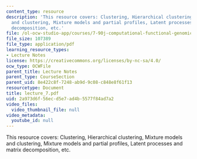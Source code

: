 ```yaml
---
content_type: resource
description: 'This resource covers: Clustering, Hierarchical clustering, Mixture models
  and clustering, Mixture models and partial profiles, Latent processes and matrix
  decomposition, etc.'
file: /ol-ocw-studio-app/courses/7-90j-computational-functional-genomics-spring-2005/2a973d6f56ecd5e7ad4b5577f84ad7a2_lecture_7.pdf
file_size: 107389
file_type: application/pdf
learning_resource_types:
- Lecture Notes
license: https://creativecommons.org/licenses/by-nc-sa/4.0/
ocw_type: OCWFile
parent_title: Lecture Notes
parent_type: CourseSection
parent_uid: 8e422c8f-7248-ab9d-9c08-c848e8f61f13
resourcetype: Document
title: lecture_7.pdf
uid: 2a973d6f-56ec-d5e7-ad4b-5577f84ad7a2
video_files:
  video_thumbnail_file: null
video_metadata:
  youtube_id: null
---
```

This resource covers: Clustering, Hierarchical clustering, Mixture models and clustering, Mixture models and partial profiles, Latent processes and matrix decomposition, etc.